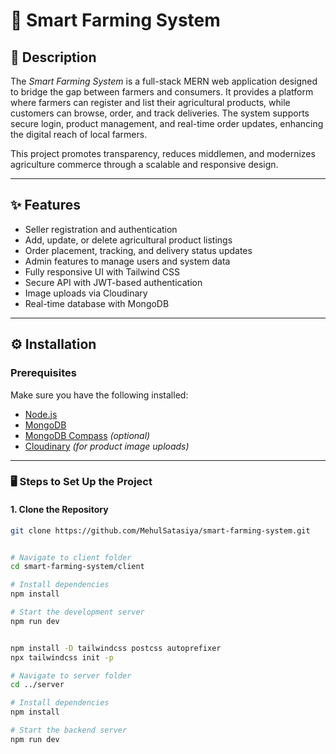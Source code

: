 # 🌾 Smart Farming System

## 📝 Description

The *Smart Farming System* is a full-stack MERN web application designed to bridge the gap between farmers and consumers. It provides a platform where farmers can register and list their agricultural products, while customers can browse, order, and track deliveries. The system supports secure login, product management, and real-time order updates, enhancing the digital reach of local farmers.

This project promotes transparency, reduces middlemen, and modernizes agriculture commerce through a scalable and responsive design.

---

## ✨ Features

- Seller registration and authentication
- Add, update, or delete agricultural product listings
- Order placement, tracking, and delivery status updates
- Admin features to manage users and system data
- Fully responsive UI with Tailwind CSS
- Secure API with JWT-based authentication
- Image uploads via Cloudinary
- Real-time database with MongoDB

---

## ⚙️ Installation

### Prerequisites

Make sure you have the following installed:

- [Node.js](https://nodejs.org/)
- [MongoDB](https://www.mongodb.com/try/download/community)
- [MongoDB Compass](https://www.mongodb.com/products/compass) *(optional)*
- [Cloudinary](https://cloudinary.com/) *(for product image uploads)*

---

### 🖥️ Steps to Set Up the Project

#### 1. Clone the Repository

```bash
git clone https://github.com/MehulSatasiya/smart-farming-system.git


# Navigate to client folder
cd smart-farming-system/client

# Install dependencies
npm install

# Start the development server
npm run dev


npm install -D tailwindcss postcss autoprefixer
npx tailwindcss init -p

# Navigate to server folder
cd ../server

# Install dependencies
npm install

# Start the backend server
npm run dev
